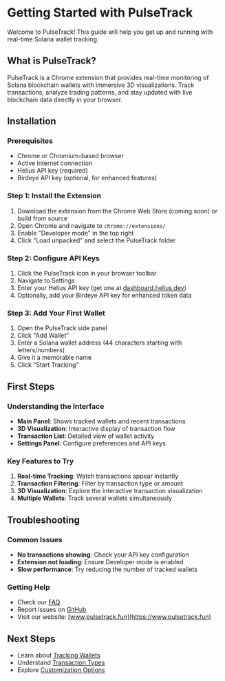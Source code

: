 # Getting Started with PulseTrack

Welcome to PulseTrack! This guide will help you get up and running with real-time Solana wallet tracking.

## What is PulseTrack?

PulseTrack is a Chrome extension that provides real-time monitoring of Solana blockchain wallets with immersive 3D visualizations. Track transactions, analyze trading patterns, and stay updated with live blockchain data directly in your browser.

## Installation

### Prerequisites
- Chrome or Chromium-based browser
- Active internet connection
- Helius API key (required)
- Birdeye API key (optional, for enhanced features)

### Step 1: Install the Extension
1. Download the extension from the Chrome Web Store (coming soon) or build from source
2. Open Chrome and navigate to `chrome://extensions/`
3. Enable "Developer mode" in the top right
4. Click "Load unpacked" and select the PulseTrack folder

### Step 2: Configure API Keys
1. Click the PulseTrack icon in your browser toolbar
2. Navigate to Settings
3. Enter your Helius API key (get one at [dashboard.helius.dev](https://dashboard.helius.dev))
4. Optionally, add your Birdeye API key for enhanced token data

### Step 3: Add Your First Wallet
1. Open the PulseTrack side panel
2. Click "Add Wallet"
3. Enter a Solana wallet address (44 characters starting with letters/numbers)
4. Give it a memorable name
5. Click "Start Tracking"

## First Steps

### Understanding the Interface
- **Main Panel**: Shows tracked wallets and recent transactions
- **3D Visualization**: Interactive display of transaction flow
- **Transaction List**: Detailed view of wallet activity
- **Settings Panel**: Configure preferences and API keys

### Key Features to Try
1. **Real-time Tracking**: Watch transactions appear instantly
2. **Transaction Filtering**: Filter by transaction type or amount
3. **3D Visualization**: Explore the interactive transaction visualization
4. **Multiple Wallets**: Track several wallets simultaneously

## Troubleshooting

### Common Issues
- **No transactions showing**: Check your API key configuration
- **Extension not loading**: Ensure Developer mode is enabled
- **Slow performance**: Try reducing the number of tracked wallets

### Getting Help
- Check our [FAQ](../faq.md)
- Report issues on [GitHub](https://github.com/pulsetrack-ai/pulsetrack-browser-extension/issues)
- Visit our website: [www.pulsetrack.fun](https://www.pulsetrack.fun)

## Next Steps
- Learn about [Tracking Wallets](tracking-wallets.md)
- Understand [Transaction Types](transactions.md)
- Explore [Customization Options](customization.md)
